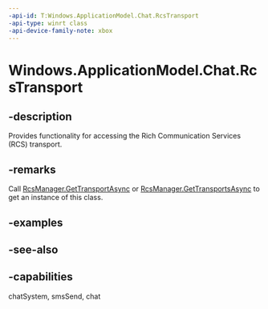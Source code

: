 ```yaml
---
-api-id: T:Windows.ApplicationModel.Chat.RcsTransport
-api-type: winrt class
-api-device-family-note: xbox
---
```


<!-- Class syntax.
public class RcsTransport : Windows.ApplicationModel.Chat.IRcsTransport
-->

# Windows.ApplicationModel.Chat.RcsTransport

## -description
Provides functionality for accessing the Rich Communication Services (RCS) transport.

## -remarks
Call [RcsManager.GetTransportAsync](rcsmanager_gettransportasync.md) or [RcsManager.GetTransportsAsync](rcsmanager_gettransportsasync.md) to get an instance of this class.

## -examples

## -see-also

## -capabilities
chatSystem, smsSend, chat
